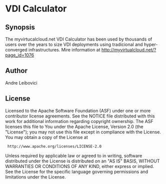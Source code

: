 # VDI Calculator

## Synopsis

The myvirtucalcloud.net VDI Calculator has been used by thousands of users over the years to size VDI deployments using tradicional and hyper-converged infrastructures.
Mire information at http://myvirtualcloud.net/?page_id=1076

## Author

Andre Leibovici

## License

Licensed to the Apache Software Foundation (ASF) under one or more
contributor license agreements. See the NOTICE file distributed with
this work for additional information regarding copyright ownership.
The ASF licenses this file to You under the Apache License, Version 2.0
(the "License"); you may not use this file except in compliance with
the License. You may obtain a copy of the License at

     http://www.apache.org/licenses/LICENSE-2.0

Unless required by applicable law or agreed to in writing, software
distributed under the License is distributed on an "AS IS" BASIS,
WITHOUT WARRANTIES OR CONDITIONS OF ANY KIND, either express or implied.
See the License for the specific language governing permissions and
limitations under the License.
